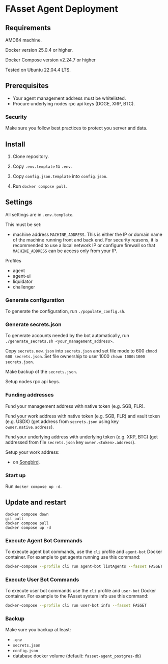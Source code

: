 # FAsset Agent Deployment

## Requirements
AMD64 machine.

Docker version 25.0.4 or higher.

Docker Compose version v2.24.7 or higher

Tested on Ubuntu 22.04.4 LTS.

## Prerequisites

- Your agent management address must be whitelisted.
- Procure underlying nodes rpc api keys (DOGE, XRP, BTC).

### Security

Make sure you follow best practices to protect you server and data.

## Install

1. Clone repository.

2. Copy `.env.template` to `.env`.

3. Copy `config.json.template` into `config.json`.

4. Run `docker compose pull`.

## Settings

All settings are in `.env.template`.

This must be set:
- machine address `MACHINE_ADDRESS`. This is either the IP or domain name of the machine running front and back end.
For security reasons, it is recommended to use a local network IP or configure firewall so that `MACHINE_ADDRESS` can be access only from your IP.

Profiles
- agent
- agent-ui
- liquidator
- challenger

### Generate configuration

To generate the configuration, run `./populate_config.sh`.

### Generate secrets.json

To generate accounts needed by the bot automatically, run `./generate_secrets.sh <your_management_address>`.

Copy `secrets.new.json` into `secrets.json` and set file mode to 600 `chmod 600 secrets.json`.
Set file ownership to user 1000 `chown 1000:1000 secrets.json`.

Make backup of the `secrets.json`.

Setup nodes rpc api keys.

### Funding addresses
Fund your management address with native token (e.g. SGB, FLR).

Fund your work address with native token (e.g. SGB, FLR) and vault token (e.g. USDX) (get address from `secrets.json` using key `owner.native.address`).

Fund your underlying address with underlying token (e.g. XRP, BTC) (get addressed from file `secrets.json` key `owner.<token>.address`).

Setup your work address:
- on [Songbird](https://songbird-explorer.flare.network/address/0xa7f5d3C81f55f2b072FB62a0D4A03317BFd1a3c0/write-contract#address-tabs).

### Start up

Run `docker compose up -d`.

## Update and restart
```
docker compose down
git pull
docker compose pull
docker compose up -d
```

### Execute Agent Bot Commands

To execute agent bot commands, use the `cli` profile and `agent-bot` Docker container.
For example to get agents running use this command:

```bash
docker-compose --profile cli run agent-bot listAgents --fasset FASSET
```

### Execute User Bot Commands

To execute user bot commands use the `cli` profile and `user-bot` Docker container.
For example to the FAsset system info use this command:

```bash
docker-compose --profile cli run user-bot info --fasset FASSET
```

### Backup

Make sure you backup at least:
- `.env`
- `secrets.json`
- `config.json`
-  database docker volume (default: `fasset-agent_postgres-db`)